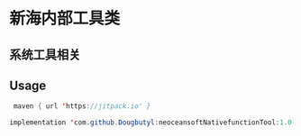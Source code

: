 # 新海内部工具类
## 系统工具相关
## Usage

``` Java
 maven { url 'https://jitpack.io' }
 ```
``` Java
implementation 'com.github.Dougbutyl:neoceansoftNativefunctionTool:1.0'
